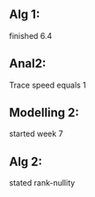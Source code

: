 ## Alg 1:
finished 6.4
## Anal2:
Trace speed equals 1

## Modelling 2:
started week 7

## Alg 2:
stated rank-nullity


